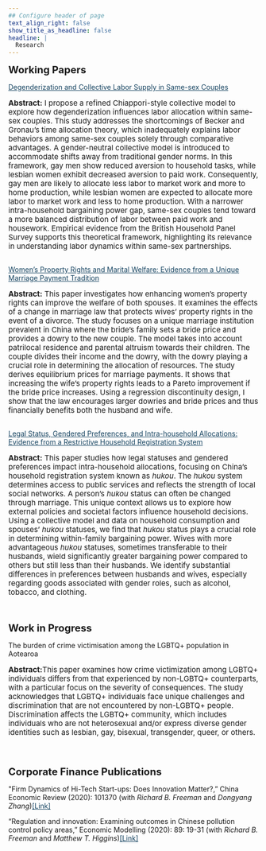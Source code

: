 ```yaml
---
## Configure header of page
text_align_right: false
show_title_as_headline: false
headline: |
  Research
---
```


<big><big><b>Working Papers</b></big></big>

<div> 
<a href="https://nbviewer.org/github/lzhuge/lzhuge.github.io/blob/main/papers/degender.pdf" style="color:#154360;" target="_blank">Degenderization and Collective Labor Supply in Same-sex Couples</a>
<br> <p style="line-height:120%; font-size: 15px"> <b>Abstract:</b> I propose a refined Chiappori-style collective model to explore how degenderization influences labor allocation within same-sex couples. This study addresses the shortcomings of Becker and Gronau’s time allocation theory, which inadequately explains labor behaviors among same-sex couples solely through comparative advantages. A gender-neutral collective model is introduced to accommodate shifts away from traditional gender norms. In this framework, gay men show reduced aversion to household tasks, while lesbian women exhibit decreased aversion to paid work. Consequently, gay men are likely to allocate less labor to market work and more to home production, while lesbian women are expected to allocate more labor to market work and less to home production. With a narrower intra-household bargaining power gap, same-sex couples tend toward a more balanced distribution of labor between paid work and housework. Empirical evidence from the British Household Panel Survey supports this theoretical framework, highlighting its relevance in understanding labor dynamics within same-sex partnerships.</p>
</div>

<div style="line-height:100%;">
    <br>
</div>

<div> 
<a href="https://nbviewer.org/github/lzhuge/lzhuge.github.io/blob/main/papers/Womens_Property_Rights.pdf" style="color:#154360;" target="_blank">Women’s Property Rights and Marital Welfare: Evidence from a Unique Marriage Payment Tradition</a>
<br> <p style="line-height:120%; font-size: 15px"> <b>Abstract:</b> This paper investigates how enhancing women’s property rights can improve the welfare of both spouses. It examines the effects of a change in marriage law that protects wives’ property rights in the event of a divorce. The study focuses on a unique marriage institution prevalent in China where the bride’s family sets a bride price and provides a dowry to the new couple. The model takes into account patrilocal residence and parental altruism towards their children. The couple divides their income and the dowry, with the dowry playing a crucial role in determining the allocation of resources. The study derives equilibrium prices for marriage payments. It shows that increasing the wife’s property rights leads to a Pareto improvement if the bride price increases. Using a regression discontinuity design, I show that the law encourages larger dowries and bride prices and thus financially benefits both the husband and wife.</p>
</div>

<div style="line-height:100%;">
    <br>
</div>

<div> 
<a href="https://nbviewer.org/github/lzhuge/lzhuge.github.io/blob/main/papers/hukou.pdf" style="color:#154360;" target="_blank">Legal Status, Gendered Preferences, and Intra-household Allocations: Evidence from a Restrictive Household Registration System</a>
<br> <p style="line-height:120%; font-size: 15px"> <b>Abstract:</b> This paper studies how legal statuses and gendered preferences impact intra-household allocations, focusing on China’s household registration system known as <i>hukou</i>. The <i>hukou</i> system determines access to public services and reflects the strength of local social networks. A person’s <i>hukou</i> status can often be changed through marriage. This unique context allows us to explore how external policies and societal factors influence household decisions. Using a collective model and data on household consumption and spouses’ <i>hukou</i> statuses, we find that <i>hukou</i> status plays a crucial role in determining within-family bargaining power. Wives with more advantageous <i>hukou</i> statuses, sometimes transferable to their husbands, wield significantly greater bargaining power compared to others but still less than their husbands. We identify substantial differences in preferences between husbands and wives, especially regarding goods associated with gender roles, such as alcohol, tobacco, and clothing.</p>
</div>

<div style="line-height:150%;">
    <br>
</div>

<big><big><b>Work in Progress</b></big></big>

<div> 
The burden of crime victimisation among the LGBTQ+ population in Aotearoa
<br> <p style="line-height:120%; font-size: 15px"> <b>Abstract:</b>This paper examines how crime victimization among LGBTQ+ individuals differs from that experienced by non-LGBTQ+ counterparts, with a particular focus on the severity of consequences. The study acknowledges that LGBTQ+ individuals face unique challenges and discrimination that are not encountered by non-LGBTQ+ people. Discrimination affects the LGBTQ+ community, which includes individuals who are not heterosexual and/or express diverse gender identities such as lesbian, gay, bisexual, transgender, queer, or others.</p>
</div>

<div style="line-height:200%;">
    <br>
</div>

<big><big><b>Corporate Finance Publications</b></big></big>

<div> 
"Firm Dynamics of Hi-Tech Start-ups: Does Innovation Matter?,” China Economic Review (2020): 101370 (with <i>Richard B. Freeman</i> and <i>Dongyang Zhang</i>)<a href="https://www.sciencedirect.com/science/article/abs/pii/S1043951X19301312" style="color:#154360;" target="_blank">[Link]</a>
</div>

<div style="line-height:100%;">
    <br>
</div>

<div> 
“Regulation and innovation: Examining outcomes in Chinese pollution control policy areas,” Economic Modelling (2020): 89: 19-31 (with <i>Richard B. Freeman</i> and <i>Matthew T. Higgins</i>)<a href="https://www.sciencedirect.com/science/article/abs/pii/S0264999318301044" style="color:#154360;" target="_blank">[Link]</a>
</div>

<div style="line-height:300%;">
    <br>
</div>